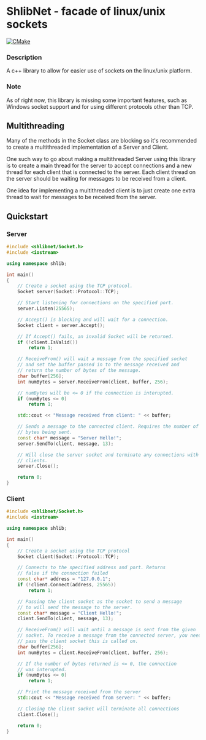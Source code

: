 # ShlibNet - facade of linux/unix sockets
[![CMake](https://github.com/LuisDaLizard/shlibnet/actions/workflows/cmake.yml/badge.svg)](https://github.com/LuisDaLizard/shlibnet/actions/workflows/cmake.yml)
### Description
A c++ library to allow for easier use of sockets on the linux/unix platform.

### Note
As of right now, this library is missing some important features, such as Windows socket support and for using different protocols other than TCP. 

## Multithreading
Many of the methods in the Socket class are blocking so it's recommended to create a multithreaded implementation of a Server and Client. 

One such way to go about making a multithreaded Server using this library is to create a main thread for the server to accept connections and a new thread for each client that is connected to the server. Each client thread on the server should be waiting for messages to be received from a client. 

One idea for implementing a multithreaded client is to just create one extra thread to wait for messages to be received from the server.

## Quickstart
### Server
```cpp
#include <shlibnet/Socket.h>
#include <iostream>

using namespace shlib;

int main()
{
    // Create a socket using the TCP protocol.
    Socket server(Socket::Protocol::TCP);

    // Start listening for connections on the specified port.
    server.Listen(25565);

    // Accept() is blocking and will wait for a connection.
    Socket client = server.Accept();

    // If Accept() fails, an invalid Socket will be returned.
    if (!client.IsValid())
        return 1;

    // ReceiveFrom() will wait a message from the specified socket
    // and set the buffer passed in to the message received and
    // return the number of bytes of the message.
    char buffer[256];
    int numBytes = server.ReceiveFrom(client, buffer, 256);

    // numBytes will be <= 0 if the connection is interupted.
    if (numBytes <= 0)
        return 1;

    std::cout << "Message received from client: " << buffer;

    // Sends a message to the connected client. Requires the number of
    // bytes being sent.
    const char* message = "Server Hello!";
    server.SendTo(client, message, 13);

    // Will close the server socket and terminate any connections with
    // clients.
    server.Close();

    return 0;
}
```

### Client
```cpp
#include <shlibnet/Socket.h>
#include <iostream>

using namespace shlib;

int main()
{
    // Create a socket using the TCP protocol
    Socket client(Socket::Protocol::TCP);

    // Connects to the specified address and port. Returns
    // false if the connection failed
    const char* address = "127.0.0.1";
    if (!client.Connect(address, 25565))
        return 1;

    // Passing the client socket as the socket to send a message
    // to will send the message to the server.
    const char* message = "Client Hello!";
    client.SendTo(client, message, 13);

    // ReceiveFrom() will wait until a message is sent from the given
    // socket. To receive a message from the connected server, you need
    // pass the client socket this is called on.
    char buffer[256];
    int numBytes = client.ReceiveFrom(client, buffer, 256);

    // If the number of bytes returned is <= 0, the connection
    // was interupted.
    if (numBytes <= 0)
        return 1;

    // Print the message received from the server
    std::cout << "Message received from server: " << buffer;

    // Closing the client socket will terminate all connections
    client.Close();

    return 0;
}
```
